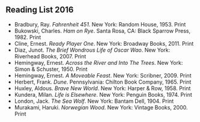 ## Reading List 2016

<ul class="list-reset">
  <li class="mb1">Bradbury, Ray. <em>Fahrenheit 451</em>. New York: Random House, 1953. Print</li>
  <li class="mb1">Bukowski, Charles. <em>Ham on Rye</em>. Santa Rosa, CA: Black Sparrow Press, 1982. Print</li>
  <li class="mb1">Cline, Ernest. <em>Ready Player One</em>. New York: Broadway Books, 2011. Print</li>
  <li class="mb1">Diaz, Junot. <em>The Brief Wondrous Life of Oscar Wao</em>. New York: Riverhead Books, 2007. Print</li>
  <li class="mb1">Hemingway, Ernest. <em>Across the River and Into The Trees</em>. New York: Simon &amp; Schuster, 1950. Print</li>
  <li class="mb1">Hemingway, Ernest. <em>A Moveable Feast</em>. New York: Scribner, 2009. Print</li>
  <li class="mb1">Herbert, Frank. <em>Dune</em>. Pennsylvania: Chilton Book Company, 1965. Print    </li>
  <li class="mb1">Huxley, Aldous. <em>Brave New World</em>. New York: Harper &amp; Row, 1958. Print</li>
  <li class="mb1">Kundera, Milan. <em>Life is Elsewhere</em>. New York: Penguin Books, 1974. Print</li>
  <li class="mb1">London, Jack. <em>The Sea Wolf</em>. New York: Bantam Dell, 1904. Print</li>
  <li>Murakami, Haruki. <em>Norwegian Wood</em>. New York: Vintage Books, 2000. Print</li>
</ul>
